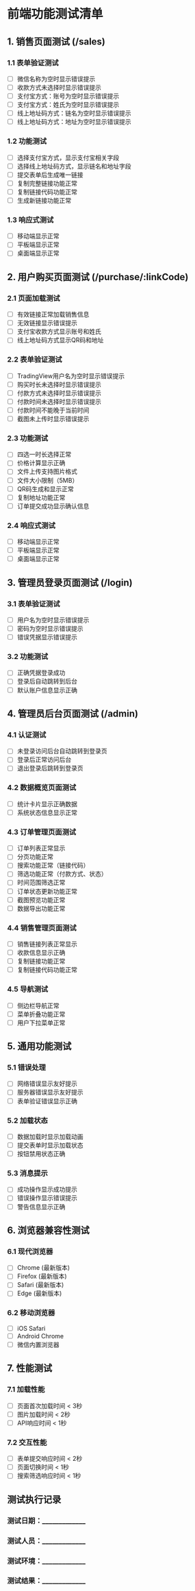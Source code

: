# 前端功能测试清单

## 1. 销售页面测试 (/sales)

### 1.1 表单验证测试
- [ ] 微信名称为空时显示错误提示
- [ ] 收款方式未选择时显示错误提示
- [ ] 支付宝方式：账号为空时显示错误提示
- [ ] 支付宝方式：姓氏为空时显示错误提示
- [ ] 线上地址码方式：链名为空时显示错误提示
- [ ] 线上地址码方式：地址为空时显示错误提示

### 1.2 功能测试
- [ ] 选择支付宝方式，显示支付宝相关字段
- [ ] 选择线上地址码方式，显示链名和地址字段
- [ ] 提交表单后生成唯一链接
- [ ] 复制完整链接功能正常
- [ ] 复制链接代码功能正常
- [ ] 生成新链接功能正常

### 1.3 响应式测试
- [ ] 移动端显示正常
- [ ] 平板端显示正常
- [ ] 桌面端显示正常

## 2. 用户购买页面测试 (/purchase/:linkCode)

### 2.1 页面加载测试
- [ ] 有效链接正常加载销售信息
- [ ] 无效链接显示错误提示
- [ ] 支付宝收款方式显示账号和姓氏
- [ ] 线上地址码方式显示QR码和地址

### 2.2 表单验证测试
- [ ] TradingView用户名为空时显示错误提示
- [ ] 购买时长未选择时显示错误提示
- [ ] 付款方式未选择时显示错误提示
- [ ] 付款时间未选择时显示错误提示
- [ ] 付款时间不能晚于当前时间
- [ ] 截图未上传时显示错误提示

### 2.3 功能测试
- [ ] 四选一时长选择正常
- [ ] 价格计算显示正确
- [ ] 文件上传支持图片格式
- [ ] 文件大小限制（5MB）
- [ ] QR码生成和显示正常
- [ ] 复制地址功能正常
- [ ] 订单提交成功显示确认信息

### 2.4 响应式测试
- [ ] 移动端显示正常
- [ ] 平板端显示正常
- [ ] 桌面端显示正常

## 3. 管理员登录页面测试 (/login)

### 3.1 表单验证测试
- [ ] 用户名为空时显示错误提示
- [ ] 密码为空时显示错误提示
- [ ] 错误凭据显示错误提示

### 3.2 功能测试
- [ ] 正确凭据登录成功
- [ ] 登录后自动跳转到后台
- [ ] 默认账户信息显示正确

## 4. 管理员后台页面测试 (/admin)

### 4.1 认证测试
- [ ] 未登录访问后台自动跳转到登录页
- [ ] 登录后正常访问后台
- [ ] 退出登录后跳转到登录页

### 4.2 数据概览页面测试
- [ ] 统计卡片显示正确数据
- [ ] 系统状态信息显示正常

### 4.3 订单管理页面测试
- [ ] 订单列表正常显示
- [ ] 分页功能正常
- [ ] 搜索功能正常（链接代码）
- [ ] 筛选功能正常（付款方式、状态）
- [ ] 时间范围筛选正常
- [ ] 订单状态更新功能正常
- [ ] 截图预览功能正常
- [ ] 数据导出功能正常

### 4.4 销售管理页面测试
- [ ] 销售链接列表正常显示
- [ ] 收款信息显示正确
- [ ] 复制链接功能正常
- [ ] 复制链接代码功能正常

### 4.5 导航测试
- [ ] 侧边栏导航正常
- [ ] 菜单折叠功能正常
- [ ] 用户下拉菜单正常

## 5. 通用功能测试

### 5.1 错误处理
- [ ] 网络错误显示友好提示
- [ ] 服务器错误显示友好提示
- [ ] 表单验证错误显示正确

### 5.2 加载状态
- [ ] 数据加载时显示加载动画
- [ ] 提交表单时显示加载状态
- [ ] 按钮禁用状态正确

### 5.3 消息提示
- [ ] 成功操作显示成功提示
- [ ] 错误操作显示错误提示
- [ ] 警告信息显示正确

## 6. 浏览器兼容性测试

### 6.1 现代浏览器
- [ ] Chrome (最新版本)
- [ ] Firefox (最新版本)
- [ ] Safari (最新版本)
- [ ] Edge (最新版本)

### 6.2 移动浏览器
- [ ] iOS Safari
- [ ] Android Chrome
- [ ] 微信内置浏览器

## 7. 性能测试

### 7.1 加载性能
- [ ] 页面首次加载时间 < 3秒
- [ ] 图片加载时间 < 2秒
- [ ] API响应时间 < 1秒

### 7.2 交互性能
- [ ] 表单提交响应时间 < 2秒
- [ ] 页面切换时间 < 1秒
- [ ] 搜索筛选响应时间 < 1秒

## 测试执行记录

### 测试日期：_____________
### 测试人员：_____________
### 测试环境：_____________
### 测试结果：_____________ 